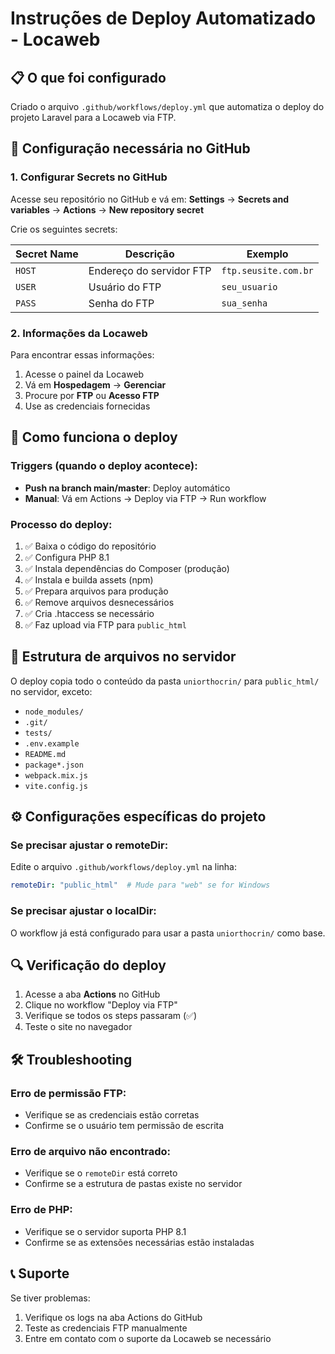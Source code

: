 # Instruções de Deploy Automatizado - Locaweb

## 📋 O que foi configurado

Criado o arquivo `.github/workflows/deploy.yml` que automatiza o deploy do projeto Laravel para a Locaweb via FTP.

## 🔧 Configuração necessária no GitHub

### 1. Configurar Secrets no GitHub

Acesse seu repositório no GitHub e vá em:
**Settings** → **Secrets and variables** → **Actions** → **New repository secret**

Crie os seguintes secrets:

| Secret Name | Descrição | Exemplo |
|-------------|-----------|---------|
| `HOST` | Endereço do servidor FTP | `ftp.seusite.com.br` |
| `USER` | Usuário do FTP | `seu_usuario` |
| `PASS` | Senha do FTP | `sua_senha` |

### 2. Informações da Locaweb

Para encontrar essas informações:
1. Acesse o painel da Locaweb
2. Vá em **Hospedagem** → **Gerenciar**
3. Procure por **FTP** ou **Acesso FTP**
4. Use as credenciais fornecidas

## 🚀 Como funciona o deploy

### Triggers (quando o deploy acontece):
- **Push na branch main/master**: Deploy automático
- **Manual**: Vá em Actions → Deploy via FTP → Run workflow

### Processo do deploy:
1. ✅ Baixa o código do repositório
2. ✅ Configura PHP 8.1
3. ✅ Instala dependências do Composer (produção)
4. ✅ Instala e builda assets (npm)
5. ✅ Prepara arquivos para produção
6. ✅ Remove arquivos desnecessários
7. ✅ Cria .htaccess se necessário
8. ✅ Faz upload via FTP para `public_html`

## 📁 Estrutura de arquivos no servidor

O deploy copia todo o conteúdo da pasta `uniorthocrin/` para `public_html/` no servidor, exceto:
- `node_modules/`
- `.git/`
- `tests/`
- `.env.example`
- `README.md`
- `package*.json`
- `webpack.mix.js`
- `vite.config.js`

## ⚙️ Configurações específicas do projeto

### Se precisar ajustar o remoteDir:
Edite o arquivo `.github/workflows/deploy.yml` na linha:
```yaml
remoteDir: "public_html"  # Mude para "web" se for Windows
```

### Se precisar ajustar o localDir:
O workflow já está configurado para usar a pasta `uniorthocrin/` como base.

## 🔍 Verificação do deploy

1. Acesse a aba **Actions** no GitHub
2. Clique no workflow "Deploy via FTP"
3. Verifique se todos os steps passaram (✅)
4. Teste o site no navegador

## 🛠️ Troubleshooting

### Erro de permissão FTP:
- Verifique se as credenciais estão corretas
- Confirme se o usuário tem permissão de escrita

### Erro de arquivo não encontrado:
- Verifique se o `remoteDir` está correto
- Confirme se a estrutura de pastas existe no servidor

### Erro de PHP:
- Verifique se o servidor suporta PHP 8.1
- Confirme se as extensões necessárias estão instaladas

## 📞 Suporte

Se tiver problemas:
1. Verifique os logs na aba Actions do GitHub
2. Teste as credenciais FTP manualmente
3. Entre em contato com o suporte da Locaweb se necessário
